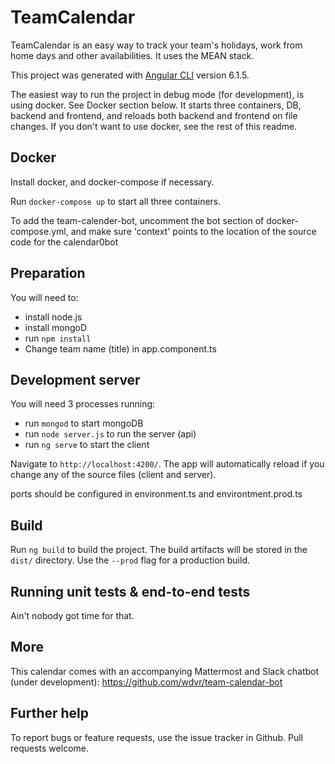 # TeamCalendar

TeamCalendar is an easy way to track your team's holidays, work from home days and other availabilities. It uses the MEAN stack.



This project was generated with [Angular CLI](https://github.com/angular/angular-cli) version 6.1.5.

The easiest way to run the project in debug mode (for development), is using docker. See Docker section below. It starts three containers, DB, backend and frontend, and reloads both backend and frontend on file changes. If you don't want to use docker, see the rest of this readme.

## Docker

Install docker, and docker-compose if necessary.

Run `docker-compose up` to start all three containers.

To add the team-calender-bot, uncomment the bot section of docker-compose.yml, and make sure 'context' points to the location of the source code for the calendar0bot 

## Preparation

You will need to:

- install node.js
- install mongoD
- run `npm install`
- Change team name (title) in app.component.ts

## Development server

You will need 3 processes running:
- run `mongod` to start mongoDB
- run `node server.js` to run the server (api)
- run `ng serve` to start the client

Navigate to `http://localhost:4200/`. The app will automatically reload if you change any of the source files (client and server).

ports should be configured in environment.ts and environtment.prod.ts

## Build

Run `ng build` to build the project. The build artifacts will be stored in the `dist/` directory. Use the `--prod` flag for a production build.

## Running unit tests & end-to-end tests
Ain't nobody got time for that.

## More

This calendar comes with an accompanying Mattermost and Slack chatbot (under development): https://github.com/wdvr/team-calendar-bot

## Further help

To report bugs or feature requests, use the issue tracker in Github. Pull requests welcome.
